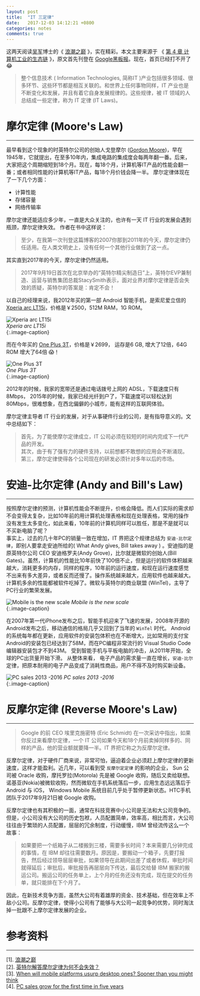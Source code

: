 ```yaml
---
layout: post
title:  "IT 三定律"
date:   2017-12-03 14:12:21 +0800
categories: notes
comments: true
--- 
```


这两天阅读[吴军](https://zh.wikipedia.org/wiki/%E5%90%B4%E5%86%9B_(%E8%AE%A1%E7%AE%97%E6%9C%BA%E7%A7%91%E5%AD%A6%E5%AE%B6))博士的《 [浪潮之巅](https://book.douban.com/subject/6709783/) 》，实在精彩。本文主要来源于 《 [第 4 章 计算机工业的生态链](https://china.googleblog.com/2007/10/blog-post_9934.html) 》，原文首先刊登在 [Google黑板报](https://china.googleblog.com/)。现在，首页已经打不开了 :joy:

>整个信息技术 ( Information Technologies, 简称IT )产业包括很多领域、很多环节、这些环节都是相互关联的。和世界上任何事物同样，IT 产业也是不断变化和发展，并且有着它自身发展规律的。这些规律，被 IT 领域的人总结成一些定律，称为 IT 定律 (IT Laws)。

# 摩尔定律 (Moore's Law)
---
最早看到这个现象的时英特尔公司的创始人戈登摩尔 ([Gordon Moore](https://en.wikipedia.org/wiki/Gordon_Moore))，早在1945年，它就提出，在至多10年内，集成电路的集成度会每两年翻一番。后来，大家把这个周期缩短到18个月。现在，每18个月，计算机等IT产品的性能会翻一番；或者相同性能的计算机等IT产品，每18个月价钱会降一半。  摩尔定律体现在了一下几个方面：
+ 计算性能  
+ 存储容量
+ 网络传输率  

摩尔定律还能适应多少年，一直是大众关注的，也许有一天 IT 行业的发展会遇到瓶颈，摩尔定律失效。
作者在书中这样说：
>至少，在我第一次刊登这篇博客的2007你那到2011年的今天，摩尔定律仍任适用。在人类文明史上，没有任何一个其他行业做到了这一点。  

其实直到2017年的今天，摩尔定律仍然适用。
>2017年9月19日首次在北京举办的“英特尔精尖制造日”上，英特尔EVP兼制造、运营与销售集团总裁StacySmith表示，面对业界对摩尔定律是否会失效的质疑，英特尔的答案是：肯定不会！     

以自己的经理来说，我2012年买的第一部 Android 智能手机，是索尼爱立信的 [Xperia arc LT15i](https://www.gsmarena.com/sony_ericsson_xperia_arc-3619.php)，价格是￥2500，512M RAM，1G ROM。  

![Xperia arc LT15i](//upload-images.jianshu.io/upload_images/1335634-3abfb63de076cc79.png?imageMogr2/auto-orient/strip%7CimageView2/2/w/1240)  
*Xperia arc LT15i*  
{:.image-caption} 

而在今年买的 [One Plus 3T](https://www.gsmarena.com/oneplus_3t-8416.php)，价格是￥2699， 运存是6 GB, 增大了12倍，64G ROM 增大了64倍 :scream:！  

![One Plus 3T](//upload-images.jianshu.io/upload_images/1335634-cf5aca0a086b5dce.png?imageMogr2/auto-orient/strip%7CimageView2/2/w/1240)  
*One Plus 3T*  
{:.image-caption} 

2012年的时候，我家的宽带还是通过电话拨号上网的 ADSL，下载速度只有 8Mbps， 2015年的时候，我家已经光纤到户了，下载速度可以轻松达到80Mbps，很难想象，在西北偏僻的小城市，能有这样的互联网体验。  

摩尔定律主导者 IT 行业的发展，对于从事硬件行业的公司，是有指导意义的。文中总结如下：
>首先，为了能使摩尔定律成立，IT 公司必须在较短的时间内完成下一代产品的开发。  
>其次，由于有了强有力的硬件支持，以前想都不敢想的应用会不断涌现。  
>第三，摩尔定律使得各个公司现在的研发必须针对多年以后的市场。

# 安迪-比尔定律 (Andy and Bill's Law)
---

按照摩尔定律的预测，计算机性能会不断提升，价格会降低。而人们实际的需求却不会变得太复杂，比如10年前的用计算机处理表格和现在处理表格，常用的操作没有发生太多变化，如此来看，10年前的计算机同样可以胜任，那是不是就可以不买新电脑了呢？  
事实上，过去的几十年PC的销量一致在增加，IT 界把这个规律总结为 `安迪-比尔定律`，即别人要拿走安迪所给的( What Andy gives, Bill takes away ) 。安迪指的是原英特尔公司 CEO 安迪格罗夫(Andy Grove)，比尔就是微软的创始人(Bill Gates)。虽然，计算机的性能比10年前快了100倍不止，但是运行的软件体积越来越大，消耗更多的内存，同样的程序，10年前的运行速度，和现在运行速度感觉不出来有多大差异，或者反而还慢了。操作系统越来越大，应用软件也越来越大。计算机多余的性能都被软件吃掉了。微软与英特尔的商业联盟 (WinTel)，主导了PC行业的繁荣发展。

![Mobile is the new scale](//upload-images.jianshu.io/upload_images/1335634-139d63bd0ad76831.png?imageMogr2/auto-orient/strip%7CimageView2/2/w/1240)
*Mobile is the new scale*  
{:.image-caption} 

在2007年第一代iPhone发布之后，智能手机迎来了飞速的发展，2008年开源的Android发布之后，移动通信的格局几乎又回到了当年的 `WinTel` 时代。 Android的系统每年都在更新，应用软件的安装包体积也在不断增大，比如常用的支付宝 Android的安装包已经达到了58M，而在PC编程非常流行的 Visual Studio Code 编辑器安装包才不到43M。  受到智能手机与平板电脑的冲击，从2011年开始，全球的PC出货量开始下滑。 从整体来看， 电子产品的需求量一直在增长，`安迪-比尔` 定律，把原本耐用的电子产品变成了消耗性商品，用户不得不及时购买新设备。

![PC sales 2013 -2016](//upload-images.jianshu.io/upload_images/1335634-b8d030dcf5a08ff7.png?imageMogr2/auto-orient/strip%7CimageView2/2/w/1240)
*PC sales 2013 -2016*  
{:.image-caption} 
# 反摩尔定律 (Reverse Moore's Law)
---

>Google 的前 CEO 埃里克施密特 (Eric Schmidt) 在一次采访中指出，如果你反过来看摩尔定律，一个 IT 公司如果今天和18个月前卖掉同样多的、同样的产品，他的营业额就要降一半。IT 界把它称之为反摩尔定律。  

反摩尔定律，对于硬件厂商来说，非常可怕，逼迫着企业必须赶上摩尔定律的更新速度，这样才能盈利。近几年，可以看到受 `反摩尔定定律` 的影响的企业， Sun 公司被 Oracle 收购，摩托罗拉(Motorola) 先是被 Google 收购，随后又卖给联想。诺基亚(Nokia)被微软收购，然而微软在手机系统落后一步，应用生态远远落后于Android 与 iOS， Windows Mobile 系统目前几乎处于暂停更新状态。HTC手机团队于2017年9月21日被 Google 收购。  

反摩尔定律也有其积极的一面，通常在科技竞赛中小公司是无法和大公司竞争的。但是，小公司没有大公司的历史包袱，人员配置简单，效率高，相比而言，大公司往往由于繁琐的人员配置，层层的冗余制度，行动缓慢，IBM 曾经流传这么一个故事：
>如果要把一个纸箱子从二楼搬到三楼，需要多长时间？本来需要几分钟完成的事情，在 IBM 却往往需要数月。原因是，要搬动一个箱子，先要打报告，然后经过领导层层审批，如果领导在此期间出差了或者休假，审批时间就得延后；审批后，审批报告再层层向下传达，最后交给替 IBM 搬家的搬运公司。搬运公司的任务单上，上个月的任务还没有完成，现在提交的任务单，就只能排在下个月了。  

因此，在新技术竞争方面，虽然大公司有着雄厚的资金、技术基础，但在效率上不敌小公司。反摩尔定律，使得小公司有了能够与大公司一起竞争的优势，同时淘汰掉一批跟不上摩尔定律发展的企业。

# 参考资料
---
[1]. [浪潮之巅](https://book.douban.com/subject/6709783/)  
[2]. [英特尔解答摩尔定律为何不会失效？](http://www.csia.net.cn/Article/ShowInfo.asp?InfoID=69231)  
[3]. [When will mobile platforms usurp desktop ones? Sooner than you might think](http://www.zdnet.com/article/when-mobile-takes-over-pc-desktops-laptops/)  
[4]. [PC sales grow for the first time in five years](http://www.telegraph.co.uk/technology/2017/04/12/pc-sales-grow-first-time-five-years/)